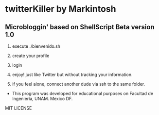 # twitterKiller by Markintosh
Microbloggin' based on ShellScript 
Beta version 1.0
---
1) execute ./bienvenido.sh

2) create your profile

3) login

4) enjoy! just like Twitter but without tracking your information.

5) if you feel alone, connect another dude via ssh to the same folder.

- This program was developed for educational purposes on Facultad de Ingeniería, UNAM. Mexico DF.

MIT LICENSE

